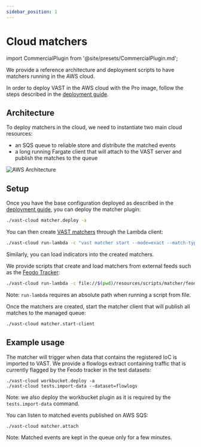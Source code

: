 ```yaml
---
sidebar_position: 1
---
```


# Cloud matchers

import CommercialPlugin from '@site/presets/CommercialPlugin.md';

<CommercialPlugin />

We provide a reference architecture and deployment scripts to have matchers running in the AWS cloud.

In order to deploy VAST in the AWS cloud with the Pro image, follow the steps described in the [deployment guide](/docs/setup-vast/deploy/aws-pro.md).

## Architecture

To deploy matchers in the cloud, we need to instantiate two main cloud resources:
- an SQS queue to reliable store and distribute the matched events
- a long running Fargate client that will attach to the VAST server and publish the matches to the queue

![AWS Architecture](https://user-images.githubusercontent.com/7913347/184834597-cc6ef751-2444-4741-aacf-f9f7fdb9482d.png)

## Setup

Once you have the base configuration deployed as described in the [deployment guide](/docs/setup-vast/deploy/aws-pro.md), you can deploy the matcher plugin:
```bash
./vast-cloud matcher.deploy -a
```

You can then create [VAST matchers](https://vast.io/docs/use-vast/detect/match-threat-intel#start-matchers) through the Lambda client:
```bash
./vast-cloud run-lambda -c "vast matcher start --mode=exact --match-types=addr feodo"
```
Similarly, you can load indicators into the created matchers.

We provide scripts that create and load matchers from external feeds such as the [Feodo Tracker](https://feodotracker.abuse.ch/):
```bash
./vast-cloud run-lambda -c file://$(pwd)/resources/scripts/matcher/feodo.sh
```
Note: `run-lambda` requires an absolute path when running a script from file.

Once the matchers are created, start the matcher client that will publish all matches to the managed queue:
```bash
./vast-cloud matcher.start-client
```

## Example usage

The matcher will trigger when data that contains the registered IoC is imported to VAST. We provide a flowlogs extract containing traffic that is currently flagged by the Feodo tracker in the test datasets:
```
./vast-cloud workbucket.deploy -a
./vast-cloud tests.import-data --dataset=flowlogs
```
Note: we also deploy the workbucket plugin as it is required by the `tests.import-data` command.

You can listen to matched events published on AWS SQS:
```
./vast-cloud matcher.attach
```
Note: Matched events are kept in the queue only for a few minutes.
